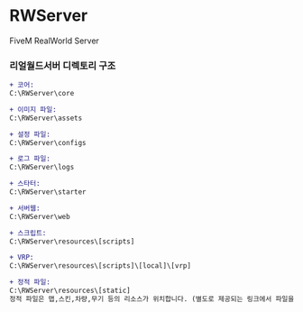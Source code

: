 # RWServer
FiveM RealWorld Server

<h3>리얼월드서버 디렉토리 구조</h3>

```diff
+ 코어:
C:\RWServer\core

+ 이미지 파일:
C:\RWServer\assets

+ 설정 파일:
C:\RWServer\configs

+ 로그 파일:
C:\RWServer\logs

+ 스타터:
C:\RWServer\starter

+ 서버웹:
C:\RWServer\web

+ 스크립트:
C:\RWServer\resources\[scripts]

+ VRP:
C:\RWServer\resources\[scripts]\[local]\[vrp]

+ 정적 파일:
C:\RWServer\resources\[static]
정적 파일은 맵,스킨,차량,무기 등의 리소스가 위치합니다. (별도로 제공되는 링크에서 파일을 설치)
```